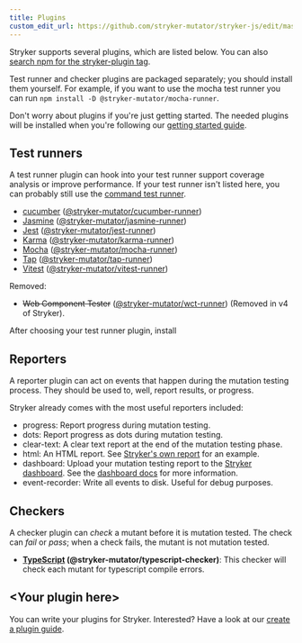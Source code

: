 ```yaml
---
title: Plugins
custom_edit_url: https://github.com/stryker-mutator/stryker-js/edit/master/docs/plugins.md
---
```


Stryker supports several plugins, which are listed below. You can also [search npm for the stryker-plugin tag](https://www.npmjs.com/search?q=stryker-plugin).

Test runner and checker plugins are packaged separately; you should install them yourself. For example, if you want to use the mocha test runner you can run `npm install -D @stryker-mutator/mocha-runner`.

Don't worry about plugins if you're just getting started. The needed plugins will be installed when you're following our [getting started guide](./getting-started.md).

## Test runners

A test runner plugin can hook into your test runner support coverage analysis or improve performance. If your test runner isn't listed here, you can probably still use the
[command test runner](./configuration.md#testrunner-string).

- [cucumber](./cucumber-runner.md) ([@stryker-mutator/cucumber-runner](https://github.com/stryker-mutator/stryker-js/tree/master/packages/cucumber-runner))
- [Jasmine](./jasmine-runner.md) ([@stryker-mutator/jasmine-runner](https://github.com/stryker-mutator/stryker-js/tree/master/packages/jasmine-runner))
- [Jest](./jest-runner.md) ([@stryker-mutator/jest-runner](https://github.com/stryker-mutator/stryker-js/tree/master/packages/jest-runner))
- [Karma](./karma-runner.md) ([@stryker-mutator/karma-runner](https://github.com/stryker-mutator/stryker-js/tree/master/packages/karma-runner))
- [Mocha](./mocha-runner.md) ([@stryker-mutator/mocha-runner](https://github.com/stryker-mutator/stryker-js/tree/master/packages/mocha-runner))
- [Tap](./tap-runner.md) ([@stryker-mutator/tap-runner](https://github.com/stryker-mutator/stryker-js/tree/master/packages/tap-runner))
- [Vitest](./vitest-runner.md) ([@stryker-mutator/vitest-runner](https://github.com/stryker-mutator/stryker-js/tree/master/packages/vitest-runner))

Removed:

- ~~Web Component Tester~~ ([@stryker-mutator/wct-runner](https://github.com/stryker-mutator/stryker-js/tree/v3.3.1/packages/wct-runner)) (Removed in v4 of Stryker).

After choosing your test runner plugin, install 

## Reporters

A reporter plugin can act on events that happen during the mutation testing process. They should be used to, well, report results, or progress.

Stryker already comes with the most useful reporters included:

- progress: Report progress during mutation testing.
- dots: Report progress as dots during mutation testing.
- clear-text: A clear text report at the end of the mutation testing phase.
- html: An HTML report. See [Stryker's own report](https://dashboard.stryker-mutator.io/reports/github.com/stryker-mutator/stryker-js/master) for an example.
- dashboard: Upload your mutation testing report to the [Stryker dashboard](https://dashboard.stryker-mutator.io). See the [dashboard docs](../General/dashboard.md) for more information.
- event-recorder: Write all events to disk. Useful for debug purposes.

## Checkers

A checker plugin can _check_ a mutant before it is mutation tested. The check can _fail_ or _pass_; when a check fails, the mutant is not mutation tested.

- **[TypeScript](./typescript-checker.md) (@stryker-mutator/typescript-checker)**: This checker will check each mutant for typescript compile errors.

## &lt;Your plugin here&gt;

You can write your plugins for Stryker. Interested? Have a look at our [create a plugin guide](./guides/create-a-plugin.md).
